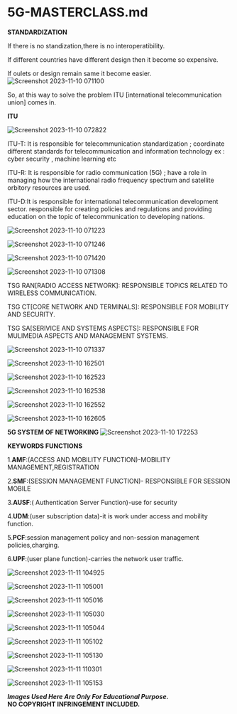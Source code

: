 # 5G-MASTERCLASS.md

**STANDARDIZATION**

If there is no standization,there is no interoperatibility.

If different countries have different design then it become so expensive. 

If oulets or design remain same it become easier. 
![Screenshot 2023-11-10 071100](https://github.com/Riyatomar14/5G-MASTERCLASS.md/assets/143107173/2d71c289-6462-458f-a655-1203b937a802)

So, at this way to solve the problem ITU [international telecommunication union] comes in.

**ITU**

![Screenshot 2023-11-10 072822](https://github.com/Riyatomar14/5G-MASTERCLASS.md/assets/143107173/422ebff7-d480-4a6c-b1be-59821818becd)

ITU-T: It is responsible for telecommunication standardization ; coordinate different standards for telecommunication and information technology ex : cyber security , machine learning etc

ITU-R: It is responsible for radio communication (5G) ; have a role in managing how the international radio frequency spectrum and satellite orbitory resources are used.

ITU-D:It is responsible for international telecommunication development sector. responsible for creating policies and regulations and providing education on the topic of telecommunication to developing nations.

![Screenshot 2023-11-10 071223](https://github.com/Riyatomar14/5G-MASTERCLASS.md/assets/143107173/32139e5f-9582-4a7b-94d2-60c85263f431)

![Screenshot 2023-11-10 071246](https://github.com/Riyatomar14/5G-MASTERCLASS.md/assets/143107173/8fe07ef2-b191-4fa3-b4bc-e987ea92c2a1)

![Screenshot 2023-11-10 071420](https://github.com/Riyatomar14/5G-MASTERCLASS.md/assets/143107173/e247e964-3b59-484a-b54a-243b7730e68a)

![Screenshot 2023-11-10 071308](https://github.com/Riyatomar14/5G-MASTERCLASS.md/assets/143107173/7e58907a-f9d6-4cf4-8b10-1d583c37bfbf)

TSG RAN[RADIO ACCESS NETWORK]: RESPONSIBLE TOPICS RELATED TO WIRELESS COMMUNICATION.

TSG CT[CORE NETWORK AND TERMINALS]: RESPONSIBLE FOR MOBILITY AND SECURITY.

TSG SA[SERIVICE AND SYSTEMS ASPECTS]: RESPONSIBLE FOR MULIMEDIA ASPECTS AND MANAGEMENT SYSTEMS.

![Screenshot 2023-11-10 071337](https://github.com/Riyatomar14/5G-MASTERCLASS.md/assets/143107173/b2f6b1e7-ffd3-4e45-a21f-152aba5f2f01)

![Screenshot 2023-11-10 162501](https://github.com/Riyatomar14/5G-MASTERCLASS.md/assets/143107173/8ee3bef6-ec14-472f-adc7-0dc9e7a1aed0)

![Screenshot 2023-11-10 162523](https://github.com/Riyatomar14/5G-MASTERCLASS.md/assets/143107173/25fba0ea-972b-488b-ba7f-7f17e62dcc3a)

![Screenshot 2023-11-10 162538](https://github.com/Riyatomar14/5G-MASTERCLASS.md/assets/143107173/82cff70e-972c-4d4d-8b8a-fc491495928b)

![Screenshot 2023-11-10 162552](https://github.com/Riyatomar14/5G-MASTERCLASS.md/assets/143107173/4ec4ec6d-b72b-4155-8ea2-1365459c2e40)

![Screenshot 2023-11-10 162605](https://github.com/Riyatomar14/5G-MASTERCLASS.md/assets/143107173/47256696-4d65-41f3-94ae-2192dc8e90ed)

**5G SYSTEM OF NETWORKING**
![Screenshot 2023-11-10 172253](https://github.com/Riyatomar14/5G-MASTERCLASS.md/assets/143107173/15feea8f-4312-435c-92b3-749f3d31597b)

**KEYWORDS FUNCTIONS**

1.**AMF**:(ACCESS AND MOBILITY FUNCTION)-MOBILITY MANAGEMENT,REGISTRATION

2.**SMF**:(SESSION MANAGEMENT FUNCTION)- RESPONSIBLE FOR SESSION MOBILE

3.**AUSF**:( Authentication Server Function)-use for security

4.**UDM**:(user subscription data)-it is work under access and mobility function.

5.**PCF**:session management policy and non-session management policies,charging.

6.**UPF**:(user plane function)-carries the network user traffic. 

![Screenshot 2023-11-11 104925](https://github.com/Riyatomar14/5G-MASTERCLASS.md/assets/143107173/1b084022-e151-4bb8-98e7-089105ca1fad)

![Screenshot 2023-11-11 105001](https://github.com/Riyatomar14/5G-MASTERCLASS.md/assets/143107173/20bb8206-23fe-45bb-82b8-c14df2d62350)

![Screenshot 2023-11-11 105016](https://github.com/Riyatomar14/5G-MASTERCLASS.md/assets/143107173/412bc76f-e0e9-422c-b730-c92992cae400)

![Screenshot 2023-11-11 105030](https://github.com/Riyatomar14/5G-MASTERCLASS.md/assets/143107173/3bf1744e-35ef-45ae-b510-404fad896e76)

![Screenshot 2023-11-11 105044](https://github.com/Riyatomar14/5G-MASTERCLASS.md/assets/143107173/634cc143-04aa-4f6d-ba41-14b621c18390)

![Screenshot 2023-11-11 105102](https://github.com/Riyatomar14/5G-MASTERCLASS.md/assets/143107173/213ce5fa-0676-4469-b923-73a963f8846b)

![Screenshot 2023-11-11 105130](https://github.com/Riyatomar14/5G-MASTERCLASS.md/assets/143107173/f2f85339-b63c-4c2e-a7c8-615d5c7d6581)

![Screenshot 2023-11-11 110301](https://github.com/Riyatomar14/5G-MASTERCLASS.md/assets/143107173/d1f4511b-5fd2-4d98-b573-fcc6d3d6f3d8)

![Screenshot 2023-11-11 105153](https://github.com/Riyatomar14/5G-MASTERCLASS.md/assets/143107173/d098232f-983c-46dd-91eb-96f9afc3038a)

***Images Used Here Are Only For Educational Purpose.***</br>
**NO COPYRIGHT INFRINGEMENT INCLUDED.**
